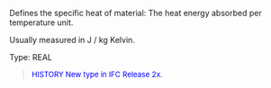 Defines the specific heat of material: The heat energy absorbed per temperature unit.

Usually measured in J / kg Kelvin.

Type: REAL

> <font size="-1" color="#0000FF">HISTORY New type in IFC Release 2x.
</font>
